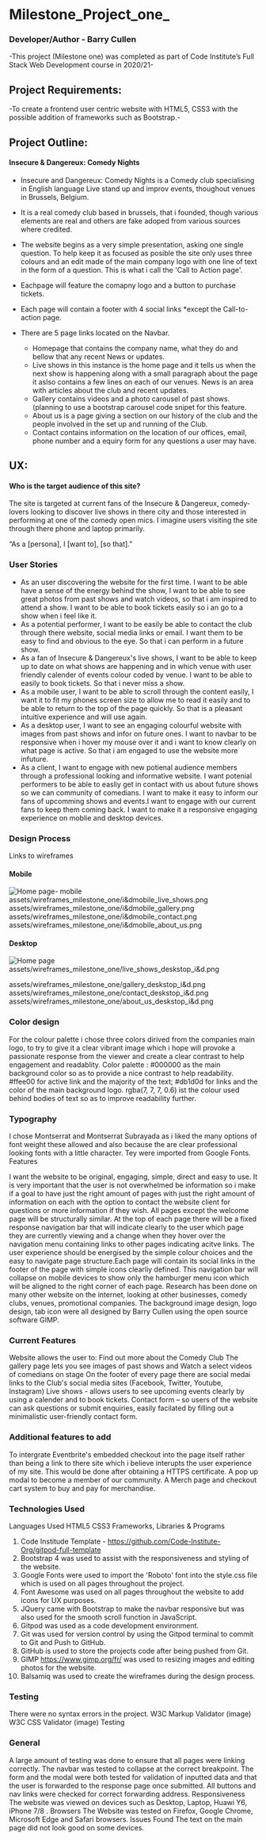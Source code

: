 # Milestone_Project_one_
### Developer/Author - Barry Cullen
-This project (Milestone one) was completed as part of Code Institute’s Full Stack Web Development course in 2020/21-

## Project Requirements:
-To create a frontend user centric website with HTML5, CSS3 with the possible addition of frameworks such as Bootstrap.-


## Project Outline:
#### Insecure & Dangereux: Comedy Nights

- Insecure and Dangereux: Comedy Nights is a Comedy club specialising in English language Live stand up and improv events, thoughout venues in Brussels, Belgium.

- It is a real comedy club based in brussels, that i founded, though various elements are real and others are fake adoped from various sources where credited.


- The website begins as a very simple presentation, asking one single question. To help keep it as focused as posible the site only uses three colours and an edit made of the main company logo with one line of text in the form of a question. This is what i call the 'Call to Action page'. 

- Eachpage will feature the comapny logo and a button to purchase tickets.

- Each page will contain a footer with 4 social links *except the Call-to-action page.

- There are 5 page links located on the Navbar.
    - Homepage that contains the company name, what they do and bellow that any recent News or updates.
    - Live shows in this instance is the home page and it tells us when the next show is happening along with a small paragraph about the page it aslso contains a few lines on each of our venues. News is an area with articles about the club and recent updates.
    - Gallery contains videos and a photo carousel of past shows. (planning to use a bootstrap carousel code snipet for this feature.
    - About us is a page giving a section on our history of the club and the people involved in the set up and running of the Club.
    - Contact  contains information on the location of  our offices, email, phone number and a equiry form for any questions a user may have.




## UX:
#### Who is the target audience of this site?

The site is targeted at current fans of the Insecure & Dangereux, comedy-lovers looking to discover  live shows in there city and those interested in performing at one of the comedy open mics. I imagine users visiting the site through there phone and laptop primarily.

“As a [persona], I [want to], [so that].” 
### User Stories
- As an user discovering the website for the first time. I want to be able have a sense of the energy behind the show, I want to be able to see great photos from past shows and watch videos, so that i am inspired to attend a show. I want to be able to book tickets easily so i an go to a show when i feel like it.
- As a potential performer, I want to be easily be able to contact the club through there website, social media links or email. I want them to be easy to find and obvious to the eye. So that i can perform in a future show.
- As a fan of Insecure & Dangereux's live shows, I want to be able to keep up to date on what shows are happening and in which venue with user friendly calender of events colour coded by venue. I want to be able to easily to book tickets. So that i never miss a show.
- As a mobile user, I want to be able to scroll through the content easily, I want it to fit my phones screen size to allow me to read it easily and to be able to return to the top of the page quickly. So that is a pleasant intuitive experience and will use again.
- As a desktop user, I want to see an engaging colourful website with images from past shows and infor on future ones. I want to navbar to be responsive when i hover my mouse over it and i want to know clearly on what page is active. So that i am engaged to use the website more infuture.
- As a client, I want to engage with new potienal audience members through a professional looking and informative website. I want potenial performers to be able to easliy get in contact with us about future shows so we can community of comedians.   I want to make it easy to inform our fans of upcomming shows and events.I want to engage with our current fans to keep them coming back. I want to  make it a responsive engaging experience on moblie and desktop devices.

### Design Process
Links to wireframes
#### Mobile 
![Home page- mobile](assets/wireframes_milestone_one/i&dmobile_home.png)
assets/wireframes_milestone_one/i&dmobile_live_shows.png
assets/wireframes_milestone_one/i&dmobile_gallery.png
assets/wireframes_milestone_one/i&dmobile_contact.png
assets/wireframes_milestone_one/i&dmobile_about_us.png
#### Desktop 
![Home page](assets/wireframes_milestone_one/home_page_deskstop_i&d.png)
assets/wireframes_milestone_one/live_shows_deskstop_i&d.png

assets/wireframes_milestone_one/gallery_deskstop_i&d.png
assets/wireframes_milestone_one/contact_deskstop_i&d.png
assets/wireframes_milestone_one/about_us_deskstop_i&d.png
### Color design
For the colour palette i chose three colors dirived from the companies main logo, to try to give it a clear vibrant image which i hope will provoke a passionate response from the viewer and create a clear contrast  to help engagement and readablity. 
Color palette :
#000000 as the main background color so as to provide a nice contrast to help readability.
#ffee00 for active link and the majority of the text;
#db1d0d for links and the color of the main background logo.
rgba(7, 7, 7, 0.6)  ist the colour used behind bodies of text so as to improve readability further.

### Typography
I chose Montserrat and Montserrat Subrayada as i liked the many options of font weight these allowed and also because the are clear professional looking fonts with a little character. Tey were imported from Google Fonts.
Features

I want the website to be original, engaging, simple, direct and easy to use. It is very important that the user is not overwhelmed be information so i make if a goal to have just the right amount of pages with just the right amount of information on each with the option to contact the website client for questions or more information if they wish.
All pages except the welcome page will be structurally similar. At the top of each page there will be a fixed response navigation bar that will indicate clearly to the user which page they are currently viewing and a change when they hover over the navigation menu containing links to other pages indicating acitve links. The user experience should be energised by the simple colour choices and the easy to navigate page structure.Each page will contain its social links in the footer of the page with simple icons clearliy defined. This navigation bar will collapse on mobile devices to show only the hamburger menu icon which will be aligned to the right corner of each page.
Research has been done on many other website on the internet, looking at other businesses, comedy clubs, venues, promotional companies. 
The background image design, logo design, tab icon were all designed by Barry Cullen using the open source software GIMP.
### Current Features
Website allows the user to:
Find out more about the Comedy Club
The gallery page lets you see images of past shows and Watch a select videos of comedians on stage
On the footer of every page there are social medai links to the Club's social media sites (Facebook, Twitter, Youtube, Instagram) 
Live shows - allows users to see upcoming events clearly by using a calender and to book tickets.
Contact form – so users of the website can ask questions or submit enquiries, 
easily facilated by filling out a minimalistic user-friendly contact form.

### Additional features to add
To intergrate Eventbrite's embedded checkout into the page itself rather than being a link to there site which i believe interupts the user experience of my site.
This would be done after obtaining a HTTPS certificate.
A pop up modal to become a member of our community.
A Merch page and checkout cart system to buy and pay for merchandise.

### Technologies Used
Languages Used
HTML5 
CSS3 
Frameworks, Libraries & Programs
	
1. Code Institude Template - https://github.com/Code-Institute-Org/gitpod-full-template
2. Bootstrap 4 was used to assist with the responsiveness and styling of the website.
3. Google Fonts were used to import the 'Roboto' font into the style.css file which is used on all pages throughout the project.
4. Font Awesome was used on all pages throughout the website to add icons for UX purposes.
5. JQuery came with Bootstrap to make the navbar responsive but was also used for the smooth scroll function in JavaScript.
6. Gitpod was used as a code development environment.
7. Git was used for version control by using the Gitpod terminal to commit to Git and Push to GitHub.
8. GitHub is used to store the projects code after being pushed from Git.
9. GIMP https://www.gimp.org/fr/ was used to resizing images and editing photos for the website.
10. Balsamiq was used to create the wireframes during the design process.

### Testing
There were no syntax errors in the project.
W3C Markup Validator 
(image)
W3C CSS Validator 
(image)
Testing


### General
A large amount of testing was done to ensure that all pages were linking correctly. 
The navbar was tested to collapse at the correct breakpoint. 
The form and the modal were both tested for validation of inputted data and that the user is forwarded to the response page once submitted. 
All buttons and nav links were checked for correct forwarding address. 
Responsiveness
The website was viewed on devices such as Desktop, Laptop, Huawi Y6, iPhone 7/8 .
Browsers
The Website was tested on Firefox, Google Chrome, Microsoft Edge and Safari browsers. 
Issues Found
The text on the main page did not look good on some devices. 